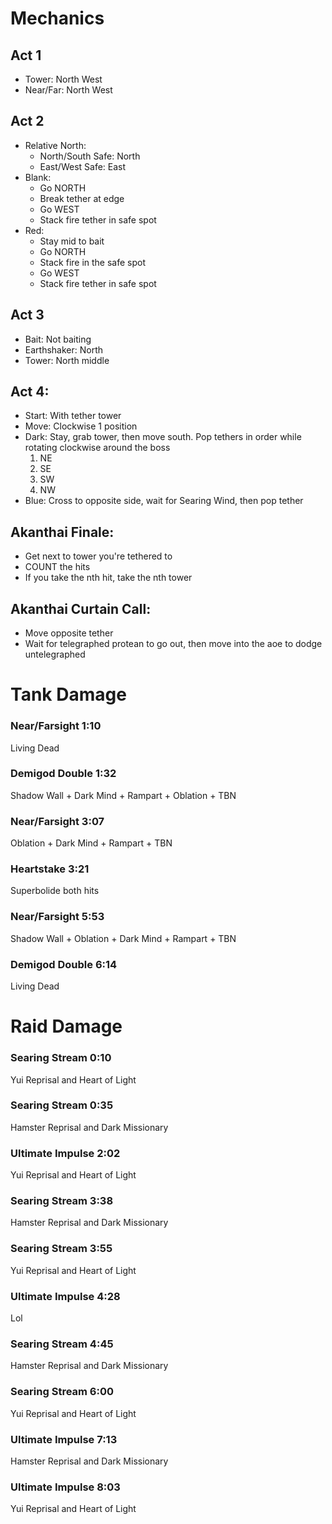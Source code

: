 # Mechanics

## Act 1

- Tower: North West
- Near/Far: North West

## Act 2

- Relative North:
  - North/South Safe: North
  - East/West Safe: East
- Blank:
  - Go NORTH
  - Break tether at edge
  - Go WEST
  - Stack fire tether in safe spot
- Red:
  - Stay mid to bait
  - Go NORTH
  - Stack fire in the safe spot
  - Go WEST
  - Stack fire tether in safe spot

## Act 3

- Bait: Not baiting
- Earthshaker: North
- Tower: North middle

## Act 4:

- Start: With tether tower
- Move: Clockwise 1 position
- Dark: Stay, grab tower, then move south. Pop tethers in order while rotating clockwise around the boss
  1. NE
  2. SE
  3. SW
  4. NW
- Blue: Cross to opposite side, wait for Searing Wind, then pop tether

## Akanthai Finale:

- Get next to tower you're tethered to
- COUNT the hits
- If you take the nth hit, take the nth tower

## Akanthai Curtain Call:

- Move opposite tether
- Wait for telegraphed protean to go out, then move into the aoe to dodge untelegraphed

# Tank Damage

### Near/Farsight 1:10

Living Dead

### Demigod Double 1:32

Shadow Wall + Dark Mind + Rampart + Oblation + TBN

### Near/Farsight 3:07

Oblation + Dark Mind + Rampart + TBN

### Heartstake 3:21

Superbolide both hits

### Near/Farsight 5:53

Shadow Wall + Oblation + Dark Mind + Rampart + TBN

### Demigod Double 6:14

Living Dead

# Raid Damage

### Searing Stream 0:10

Yui Reprisal and Heart of Light

### Searing Stream 0:35

Hamster Reprisal and Dark Missionary

### Ultimate Impulse 2:02

Yui Reprisal and Heart of Light

### Searing Stream 3:38

Hamster Reprisal and Dark Missionary

### Searing Stream 3:55

Yui Reprisal and Heart of Light

### Ultimate Impulse 4:28

Lol

### Searing Stream 4:45

Hamster Reprisal and Dark Missionary

### Searing Stream 6:00

Yui Reprisal and Heart of Light

### Ultimate Impulse 7:13

Hamster Reprisal and Dark Missionary

### Ultimate Impulse 8:03

Yui Reprisal and Heart of Light